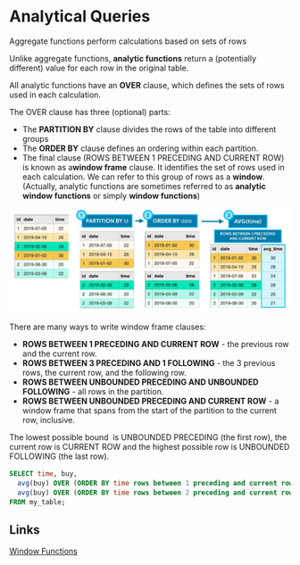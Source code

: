 # Analytical Queries

Aggregate functions perform calculations based on sets of rows

Unlike aggregate functions, **analytic functions** return a (potentially different) value for each row in the original table.

All analytic functions have an **OVER** clause, which defines the sets of rows used in each calculation.

The OVER clause has three (optional) parts:

- The **PARTITION BY** clause divides the rows of the table into different groups
- The **ORDER BY** clause defines an ordering within each partition.
- The final clause (ROWS BETWEEN 1 PRECEDING AND CURRENT ROW) is known as a**window frame** clause. It identifies the set of rows used in each calculation. We can refer to this group of rows as a **window**. (Actually, analytic functions are sometimes referred to as **analytic window functions** or simply **window functions**)

![image](../../../media/DQL-Data-Query-Language_Aggregation-Analytical-Queries-SQL-Analytics-image1.jpg)

There are many ways to write window frame clauses:

- **ROWS BETWEEN 1 PRECEDING AND CURRENT ROW** - the previous row and the current row.
- **ROWS BETWEEN 3 PRECEDING AND 1 FOLLOWING** - the 3 previous rows, the current row, and the following row.
- **ROWS BETWEEN UNBOUNDED PRECEDING AND UNBOUNDED FOLLOWING** - all rows in the partition.
- **ROWS BETWEEN UNBOUNDED PRECEDING AND CURRENT ROW** - a window frame that spans from the start of the partition to the current row, inclusive.

The lowest possible bound  is UNBOUNDED PRECEDING (the first row), the current row is CURRENT ROW and the highest possible row is UNBOUNDED FOLLOWING (the last row).

```sql
SELECT time, buy,
  avg(buy) OVER (ORDER BY time rows between 1 preceding and current row) as average_2,
  avg(buy) OVER (ORDER BY time rows between 2 preceding and current row) as average_3
FROM my_table;
```

## Links

[Window Functions](languages/sql/dql-data-query-language/window-functions.md)
